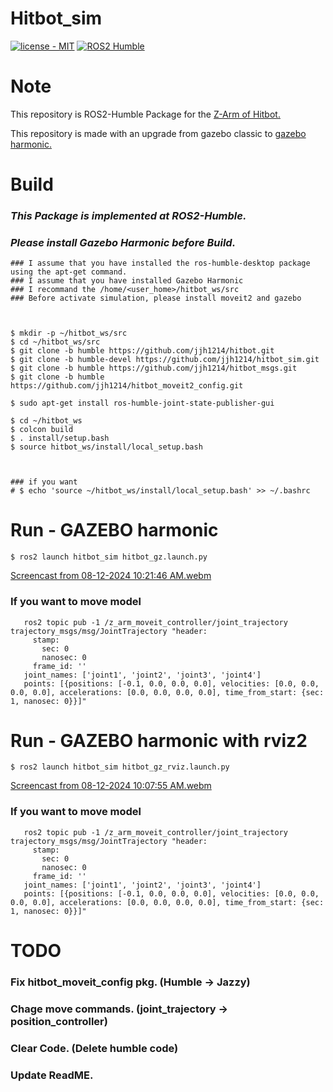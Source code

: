 # Hitbot_sim
[![license - MIT](https://img.shields.io/:license-MIT-blue.svg)](https://opensource.org/licenses/MIT)
[![ROS2 Humble](https://img.shields.io/badge/ROS2-Humble-red.svg)](https://index.ros.org/doc/ros2/Releases/)

# Note
This repository is ROS2-Humble Package for the [Z-Arm of Hitbot.](https://www.hitbotrobot.com/category/product-center/4-axis-robot-arm/)

This repository is made with an upgrade from gazebo classic to [gazebo harmonic.](https://gazebosim.org/docs/harmonic/getstarted/)



# Build
### *This Package is implemented at ROS2-Humble.*
### *Please install Gazebo Harmonic before Build.*
```
### I assume that you have installed the ros-humble-desktop package using the apt-get command.
### I assume that you have installed Gazebo Harmonic
### I recommand the /home/<user_home>/hitbot_ws/src
### Before activate simulation, please install moveit2 and gazebo



$ mkdir -p ~/hitbot_ws/src
$ cd ~/hitbot_ws/src
$ git clone -b humble https://github.com/jjh1214/hitbot.git
$ git clone -b humble-devel https://github.com/jjh1214/hitbot_sim.git
$ git clone -b humble https://github.com/jjh1214/hitbot_msgs.git
$ git clone -b humble https://github.com/jjh1214/hitbot_moveit2_config.git

$ sudo apt-get install ros-humble-joint-state-publisher-gui

$ cd ~/hitbot_ws
$ colcon build
$ . install/setup.bash
$ source hitbot_ws/install/local_setup.bash



### if you want
# $ echo 'source ~/hitbot_ws/install/local_setup.bash' >> ~/.bashrc 
```

# Run - GAZEBO harmonic
```
$ ros2 launch hitbot_sim hitbot_gz.launch.py
```
[Screencast from 08-12-2024 10:21:46 AM.webm](https://github.com/user-attachments/assets/d85c97d9-7229-4986-853c-3fa68db5e035)

### If you want to move model
```
   ros2 topic pub -1 /z_arm_moveit_controller/joint_trajectory trajectory_msgs/msg/JointTrajectory "header:
     stamp:
       sec: 0
       nanosec: 0
     frame_id: ''
   joint_names: ['joint1', 'joint2', 'joint3', 'joint4']
   points: [{positions: [-0.1, 0.0, 0.0, 0.0], velocities: [0.0, 0.0, 0.0, 0.0], accelerations: [0.0, 0.0, 0.0, 0.0], time_from_start: {sec: 1, nanosec: 0}}]"
```

# Run - GAZEBO harmonic with rviz2
```
$ ros2 launch hitbot_sim hitbot_gz_rviz.launch.py
```
[Screencast from 08-12-2024 10:07:55 AM.webm](https://github.com/user-attachments/assets/913d8ef8-bfe4-4cb6-ba99-fd849091b036)
### If you want to move model
```
   ros2 topic pub -1 /z_arm_moveit_controller/joint_trajectory trajectory_msgs/msg/JointTrajectory "header:
     stamp:
       sec: 0
       nanosec: 0
     frame_id: ''
   joint_names: ['joint1', 'joint2', 'joint3', 'joint4']
   points: [{positions: [-0.1, 0.0, 0.0, 0.0], velocities: [0.0, 0.0, 0.0, 0.0], accelerations: [0.0, 0.0, 0.0, 0.0], time_from_start: {sec: 1, nanosec: 0}}]"
```

# TODO
### Fix hitbot_moveit_config pkg. (Humble -> Jazzy)
### Chage move commands. (joint_trajectory -> position_controller)
### Clear Code. (Delete humble code)
### Update ReadME.